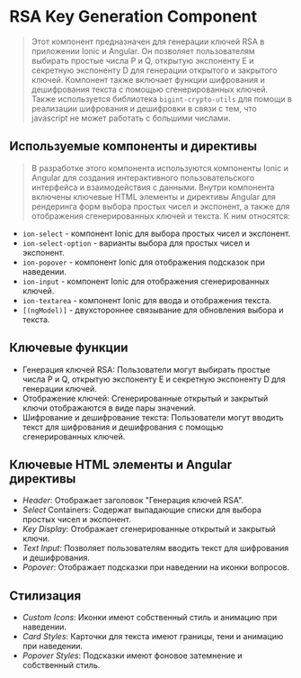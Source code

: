 # RSA Key Generation Component

>Этот компонент предназначен для генерации ключей RSA в приложении Ionic и Angular. Он позволяет пользователям выбирать простые числа P и Q, открытую экспоненту E и секретную экспоненту D для генерации открытого и закрытого ключей. Компонент также включает функции шифрования и дешифрования текста с помощью сгенерированных ключей. Также используется библиотека `bigint-crypto-utils` для помощи в реализации шифрования и дешифровки в связи с тем, что javascript не может работать с большими числами.

## Используемые компоненты и директивы
>В разработке этого компонента используются компоненты Ionic и Angular для создания интерактивного пользовательского интерфейса и взаимодействия с данными. Внутри компонента включены ключевые HTML элементы и директивы Angular для рендеринга форм выбора простых чисел и экспонент, а также для отображения сгенерированных ключей и текста. К ним относятся:
- `ion-select` - компонент Ionic для выбора простых чисел и экспонент.
- `ion-select-option` - варианты выбора для простых чисел и экспонент.
- `ion-popover` - компонент Ionic для отображения подсказок при наведении.
- `ion-input` - компонент Ionic для отображения сгенерированных ключей.
- `ion-textarea` - компонент Ionic для ввода и отображения текста.
- `[(ngModel)]` - двухстороннее связывание для обновления выбора и текста.

## Ключевые функции

- Генерация ключей RSA: Пользователи могут выбирать простые числа P и Q, открытую экспоненту E и секретную экспоненту D для генерации ключей.
- Отображение ключей: Сгенерированные открытый и закрытый ключи отображаются в виде пары значений.
- Шифрование и дешифрование текста: Пользователи могут вводить текст для шифрования и дешифрования с помощью сгенерированных ключей.

## Ключевые HTML элементы и Angular директивы
- *Header*: Отображает заголовок "Генерация ключей RSA".
- *Select* Containers: Содержат выпадающие списки для выбора простых чисел и экспонент.
- *Key Display*: Отображает сгенерированные открытый и закрытый ключи.
- *Text Input*: Позволяет пользователям вводить текст для шифрования и дешифрования.
- *Popover*: Отображает подсказки при наведении на иконки вопросов.

## Стилизация
- *Custom Icons*: Иконки имеют собственный стиль и анимацию при наведении.
- *Card Styles*: Карточки для текста имеют границы, тени и анимацию при наведении.
- *Popover Styles*: Подсказки имеют фоновое затемнение и собственный стиль.

